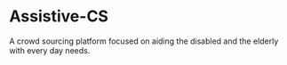 # Assistive-CS
A crowd sourcing platform focused on aiding the disabled and the elderly with every day needs.
